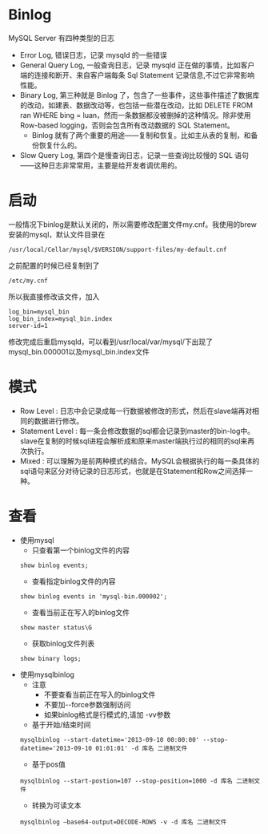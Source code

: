 # Binlog
MySQL Server 有四种类型的日志
- Error Log, 错误日志，记录 mysqld 的一些错误
- General Query Log, 一般查询日志，记录 mysqld 正在做的事情，比如客户端的连接和断开、来自客户端每条 Sql Statement 记录信息,不过它非常影响性能。
- Binary Log, 第三种就是 Binlog 了，包含了一些事件，这些事件描述了数据库的改动，如建表、数据改动等，也包括一些潜在改动，比如 DELETE FROM ran WHERE bing = luan，然而一条数据都没被删掉的这种情况。除非使用 Row-based logging，否则会包含所有改动数据的 SQL Statement。
	- Binlog 就有了两个重要的用途——复制和恢复。比如主从表的复制，和备份恢复什么的。
- Slow Query Log, 第四个是慢查询日志，记录一些查询比较慢的 SQL 语句——这种日志非常常用，主要是给开发者调优用的。

# 启动
一般情况下binlog是默认关闭的，所以需要修改配置文件my.cnf。我使用的brew安装的mysql，默认文件目录在
```
/usr/local/Cellar/mysql/$VERSION/support-files/my-default.cnf
```
之前配置的时候已经复制到了
```
/etc/my.cnf
```
所以我直接修改该文件，加入
```
log_bin=mysql_bin
log_bin_index=mysql_bin.index
server-id=1
```
修改完成后重启mysqld，可以看到/usr/local/var/mysql/下出现了mysql_bin.000001以及mysql_bin.index文件

# 模式
- Row Level : 日志中会记录成每一行数据被修改的形式，然后在slave端再对相同的数据进行修改。
- Statement Level : 每一条会修改数据的sql都会记录到master的bin-log中。slave在复制的时候sql进程会解析成和原来master端执行过的相同的sql来再次执行。
- Mixed : 可以理解为是前两种模式的结合。MySQL会根据执行的每一条具体的sql语句来区分对待记录的日志形式，也就是在Statement和Row之间选择一种。

# 查看
- 使用mysql
	- 只查看第一个binlog文件的内容
	```
	show binlog events;
	```
	- 查看指定binlog文件的内容
	```
	show binlog events in 'mysql-bin.000002';
	```
	- 查看当前正在写入的binlog文件
	```
	show master status\G
	```
	- 获取binlog文件列表
	```
	show binary logs;
	```
- 使用mysqlbinlog
	- 注意
		- 不要查看当前正在写入的binlog文件
		- 不要加--force参数强制访问
		- 如果binlog格式是行模式的,请加 -vv参数
	- 基于开始/结束时间
	```
	mysqlbinlog --start-datetime='2013-09-10 00:00:00' --stop-datetime='2013-09-10 01:01:01' -d 库名 二进制文件
	```
	- 基于pos值
	```
	mysqlbinlog --start-postion=107 --stop-position=1000 -d 库名 二进制文件
	```
	- 转换为可读文本
	```
	mysqlbinlog –base64-output=DECODE-ROWS -v -d 库名 二进制文件
	```